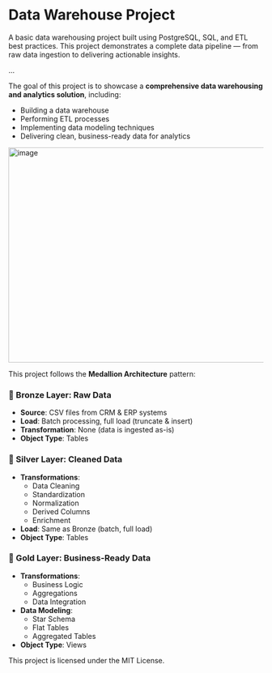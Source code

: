 # Data Warehouse Project
A basic data warehousing project built using PostgreSQL, SQL, and ETL best practices. This project demonstrates a complete data pipeline — from raw data ingestion to delivering actionable insights.

...

The goal of this project is to showcase a **comprehensive data warehousing and analytics solution**, including:

- Building a data warehouse
- Performing ETL processes
- Implementing data modeling techniques
- Delivering clean, business-ready data for analytics

<img width="705" height="425" alt="image" src="https://github.com/user-attachments/assets/953e3750-b183-4b1c-8056-d618b6106968" />



This project follows the **Medallion Architecture** pattern:

### 🥉 Bronze Layer: Raw Data

- **Source**: CSV files from CRM & ERP systems
- **Load**: Batch processing, full load (truncate & insert)
- **Transformation**: None (data is ingested as-is)
- **Object Type**: Tables

### 🥈 Silver Layer: Cleaned Data

- **Transformations**:
    - Data Cleaning
    - Standardization
    - Normalization
    - Derived Columns
    - Enrichment
- **Load**: Same as Bronze (batch, full load)
- **Object Type**: Tables

### 🥇 Gold Layer: Business-Ready Data

- **Transformations**:
    - Business Logic
    - Aggregations
    - Data Integration
- **Data Modeling**:
    - Star Schema
    - Flat Tables
    - Aggregated Tables
- **Object Type**: Views


This project is licensed under the MIT License.
